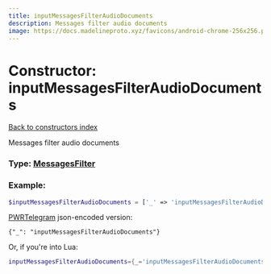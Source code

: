 ```yaml
---
title: inputMessagesFilterAudioDocuments
description: Messages filter audio documents
image: https://docs.madelineproto.xyz/favicons/android-chrome-256x256.png
---
```

# Constructor: inputMessagesFilterAudioDocuments  
[Back to constructors index](index.md)



Messages filter audio documents




### Type: [MessagesFilter](../types/MessagesFilter.md)


### Example:

```php
$inputMessagesFilterAudioDocuments = ['_' => 'inputMessagesFilterAudioDocuments'];
```  

[PWRTelegram](https://pwrtelegram.xyz) json-encoded version:

```
{"_": "inputMessagesFilterAudioDocuments"}
```


Or, if you're into Lua:

```lua
inputMessagesFilterAudioDocuments={_='inputMessagesFilterAudioDocuments'}

```


